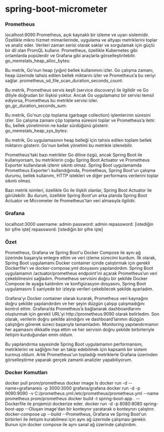# spring-boot-micrometer

### Prometheus
localhost:9090
Prometheus, açık kaynaklı bir izleme ve uyarı sistemidir. Özellikle mikro hizmet mimarilerinde, uygulama ve altyapı metriklerini toplar ve analiz eder. Verileri zaman serisi olarak saklar ve sorgulamak için güçlü bir dil olan PromQL kullanır. Prometheus, özellikle Kubernetes gibi ortamlarda popülerdir ve Grafana gibi araçlarla görselleştirilebilir.
go_memstats_heap_alloc_bytes:

Bu metrik, Go'nun heap (yığın) bellek kullanımını izler. Go çalışma zamanı, heap üzerinde tahsis edilen bellek miktarını izler ve Prometheus’a bu veriyi sağlar.
prometheus_sd_file_scan_duration_seconds_count:

Bu metrik, Prometheus servis keşfi (service discovery) ile ilgilidir ve Go diliyle doğrudan bir ilişkisi yoktur. Ancak Go uygulamanız bir servisi temsil ediyorsa, Prometheus bu metrikle servisi izler.
go_gc_duration_seconds_sum:

Bu metrik, Go'nun çöp toplama (garbage collection) işlemlerinin süresini izler. Go çalışma zamanı çöp toplama süresini toplar ve Prometheus’a iletir. Bu, bellek yönetiminin ne kadar sürdüğünü gösterir.
go_memstats_heap_sys_bytes:

Bu metrik, Go uygulamasının heap belleği için tahsis edilen toplam bellek miktarını gösterir. Go'nun bellek yönetimi bu metrikle izlenebilir.

Prometheus'taki bazı metrikler Go diline özgü, ancak Spring Boot ile kullanıyorsam, bu metriklerin çoğu Spring Boot Actuator ve Prometheus Exporter kullanılarak izlenir sıkıntı olmaz. Spring Boot uygulamamda Prometheus Exporter'ı kullandığımda, Prometheus, Spring Boot'un çalışma durumu, bellek kullanımı, HTTP istekleri ve diğer performans verilerini toplar sıkıntı olmaz.

Bazı metrik isimleri, özellikle Go ile ilişkili olanlar, Spring Boot Actuator ile görülebilir. Bu durum, özellikle Spring Boot'un arka planda Spring Boot Actuator ve Micrometer ile Prometheus'tan veri almasıyla ilgilidir.

### Grafana
localhost:3000
username: admin
password: admin
repassword: [istediğin bir şifre işte]
repassword: [istediğin bir şifre işte]

### Özet
Prometheus, Grafana ve Spring Boot'u Docker Compose ile aynı ağ üzerinde başarıyla entegre ettim ve veri izleme sürecimi kurdum. İlk olarak, Spring Boot uygulamamı Docker container içinde çalıştırmak için gerekli Dockerfile'ı ve docker-compose.yml dosyasını yapılandırdım. Spring Boot uygulamamın /actuator/prometheus endpoint'ini açarak Prometheus’un veri çekebilmesini sağladım. Prometheus servisini doğru bir şekilde Docker Compose ile ayağa kaldırdım ve konfigürasyon dosyasını, Spring Boot uygulamasını 5 saniyede bir izleyip verileri çekebilecek şekilde ayarladım.

Grafana'yı Docker container olarak kurarak, Prometheus veri kaynağını doğru şekilde yapılandırdım ve her şeyin düzgün çalışıp çalışmadığını kontrol ettim. Grafana’da Prometheus’a bağlanarak dashboardlarımı oluşturmak için gerekli URL'yi http://prometheus:9090 olarak belirledim. Son olarak, verilerin doğru şekilde alındığını ve dashboard’larımın düzgün çalıştığını görerek süreci başarıyla tamamladım. Monitoring yapılandırmamın her aşamasını dikkatle inşa ettim ve her servisin doğru şekilde birbirleriyle iletişim kurduğundan emin oldum.

Bu yapılandırma sayesinde Spring Boot uygulamamın performansını, metriklerini ve sağlığını her an takip edebilmek için kapsamlı bir sistem kurmuş oldum. Artık Prometheus'un topladığı metriklerle Grafana üzerinden görselleştirme yaparak gerçek zamanlı analizler yapabiliyorum.

### Docker Komutları
docker pull prom/prometheus
docker image ls
docker run -d --name=grafanareis -p 3000:3000 grafana/grafana
docker run -d -p 9090:9090 -v C:/prometheus.yml:/etc/prometheus/prometheus.yml --name prometheus prom/prometheus
docker build -t spring-boot-app . --Dockerfile ile projemizi dockerize eder.
docker run -d -p 8080:8080 spring-boot-app --Oluşan image'dan bir konteynır yaratarak o konteynırı çalıştırır.
docker-compose up --build --Prometheus, Grafana ve Spring Boot'un birbirleri ile iletişim kurabilmesi için aynı ağ üzerinde çalışması gerekir. Bunun için docker compose ile aynı sanal ağ üzerinde çalıştırdım.